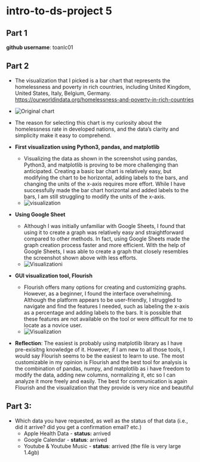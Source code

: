 # intro-to-ds-project 5

## Part 1

**github username**: toanlc01

## Part 2

- The visualization that I picked is a bar chart that represents the homelessness and poverty in rich countries, including United Kingdom, United States, Italy, Belgium, Germany. https://ourworldindata.org/homelessness-and-poverty-in-rich-countries 

- ![Original chart](https://www.notion.so/image/https%3A%2F%2Fs3-us-west-2.amazonaws.com%2Fsecure.notion-static.com%2Fcc822dac-0440-46c0-a867-99a0699e7937%2FUntitled.png?id=899aa2bc-d71d-4595-937f-c3c0489d8b04&table=block&spaceId=a8ad711d-fc01-42a2-8704-a158fee8a67b&width=2000&userId=cdd53b66-5fb8-4c77-b617-71ca61d87274&cache=v2)

- The reason for selecting this chart is my curiosity about the homelessness rate in developed nations, and the data’s clarity and simplicity make it easy to comprehend.


- **First visualization using Python3, pandas, and matplotlib**
    - Visualizing the data as shown in the screenshot using pandas, Python3, and matplotlib is proving to be more challenging than anticipated. Creating a basic bar chart is relatively easy, but modifying the chart to be horizontal, adding labels to the bars, and changing the units of the x-axis requires more effort. While I have successfully made the bar chart horizontal and added labels to the bars, I am still struggling to modify the units of the x-axis.
    - ![visualization](https://www.notion.so/image/https%3A%2F%2Fs3-us-west-2.amazonaws.com%2Fsecure.notion-static.com%2F73b53bca-00e7-4c1a-b89b-0ca35aa0b346%2FUntitled.png?id=6cc1c801-296e-4756-9f3c-1f2a5f58c976&table=block&spaceId=a8ad711d-fc01-42a2-8704-a158fee8a67b&width=2000&userId=cdd53b66-5fb8-4c77-b617-71ca61d87274&cache=v2)


- **Using Google Sheet**
  - Although I was initially unfamiliar with Google Sheets, I found that using it to create a graph was relatively easy and straightforward compared to other methods. In fact, using Google Sheets made the graph creation process faster and more efficient. With the help of Google Sheets, I was able to create a graph that closely resembles the screenshot shown above with less efforts.
  - ![Visualizationi](https://www.notion.so/image/https%3A%2F%2Fs3-us-west-2.amazonaws.com%2Fsecure.notion-static.com%2F5460f92b-58ea-4ae3-b625-814e70888c4a%2FUntitled.png?id=b0f5d26d-98d6-49a6-9f77-595d0849d22a&table=block&spaceId=a8ad711d-fc01-42a2-8704-a158fee8a67b&width=2000&userId=cdd53b66-5fb8-4c77-b617-71ca61d87274&cache=v2)
- **GUI visualization tool, Flourish**
  - Flourish offers many options for creating and customizing graphs. However, as a beginner, I found the interface overwhelming. Although the platform appears to be user-friendly, I struggled to navigate and find the features I needed, such as labeling the x-axis as a percentage and adding labels to the bars. It is possible that these features are not available on the tool or were difficult for me to locate as a novice user.
  - ![Visualization](https://www.notion.so/image/https%3A%2F%2Fs3-us-west-2.amazonaws.com%2Fsecure.notion-static.com%2F5c13ed39-ac9f-4e67-9030-e7bf2855b27e%2FUntitled.png?id=4308ad9c-4517-4855-b814-c9d7831d1d42&table=block&spaceId=a8ad711d-fc01-42a2-8704-a158fee8a67b&width=2000&userId=cdd53b66-5fb8-4c77-b617-71ca61d87274&cache=v2)

- **Reflection**: The easiest is probably using matplotlib library as I have pre-exisitng knowledge of it. However, if I am new to all those tools, I would say Flourish seems to be the easiest to learn to use. The most customizable in my opinion is Flourish and the best tool for analysis is the combination of pandas, numpy, and matplotlib as i have freedom to modify the data, adding new columns, normalizing it, etc so I can analyze it more freely and easily. The best for communication is again Flourish and the visualization that they provide is very nice and beautiful

## Part 3: 

  - Which data you have requested, as well as the status of that data (i.e., did it arrive? did you get a confirmation email? etc.)
    - Apple Health Data - **status:** arrived
    - Google Calendar - **status**: arrived
    - Youtube & Youtube Music - **status**: arrived (the file is very large 1.4gb)